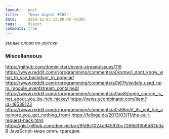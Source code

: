 ```yaml
---
layout:   post
title:    "News digest #162"
date:     2018-12-03 12:00:00 +0200
tags:     digest
comments: true
---
```


_умные слова по-русски_

### Miscellaneous

https://github.com/dominictarr/event-stream/issues/116
https://www.reddit.com/r/programming/comments/a0kxmw/i_dont_know_what_to_say_backdoor_in_popular/
https://www.reddit.com/r/programming/comments/a0t67h/widely_used_npm_module_eventstream_contained/
https://www.reddit.com/r/programming/comments/a0qp8i/open_source_is_not_about_you_by_rich_hickey/
https://news.ycombinator.com/item?id=18538123
https://www.reddit.com/r/programming/comments/a0s88m/if_its_not_fun_anymore_you_get_nothing_from/
https://felixge.de/2013/03/11/the-pull-request-hack.html
https://gist.github.com/dominictarr/9fd9c1024c94592bc7268d36b8d83b3a
В JavaScript-мире опять трагедия.
